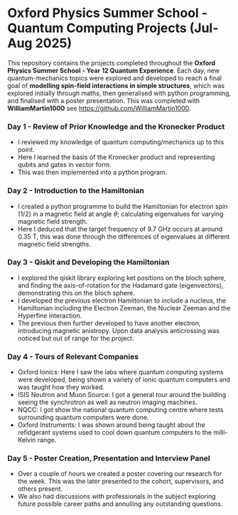 # Oxford Physics Summer School - Quantum Computing Projects (Jul-Aug 2025)

This repository contains the projects completed throughout the **Oxford Physics Summer School - Year 12 Quantum Experience**. Each day, new quantum-mechanics topics were explored and developed to reach a final goal of **modelling spin-field interactions in simple structures**, which was explored initially through maths, then generalised with python programming, and finalised with a poster presentation. This was completed with **WilliamMartin1000** see https://github.com/WilliamMartin1000.

### Day 1 - Review of Prior Knowledge and the Kronecker Product
- I reviewed my knowledge of quantum computing/mechanics up to this point.
- Here I learned the basis of the Kronecker product and representing qubits and gates in vector form.
- This was then implemented into a python program.

### Day 2 - Introduction to the Hamiltonian
- I created a python programme to build the Hamiltonian for electron spin (1/2) in a magnetic field at angle $\theta$; calculating eigenvalues for varying magnetic field strength.
- Here I deduced that the target frequency of 9.7 GHz occurs at around 0.35 T, this was done through the differences of eigenvalues at different magnetic field strengths.

### Day 3 - Qiskit and Developing the Hamiltonian
- I explored the qiskit library exploring ket positions on the bloch sphere, and finding the axis-of-rotation for the Hadamard gate (eigenvectors), demonstrating this on the bloch sphere.
- I developed the previous electron Hamiltonian to include a nucleus, the Hamiltonian including the Electron Zeeman, the Nuclear Zeeman and the Hyperfine interaction.
- The previous then further developed to have another electron, introducing magnetic anistropy. Upon data analysis anticrossing was noticed but out of range for the project.

### Day 4 - Tours of Relevant Companies
- Oxford Ionics: Here I saw the labs where quantum computing systems were developed, being shown a variety of ionic quantum computers and was taught how they worked.
- ISIS Neutron and Muon Source: I got a general tour around the building seeing the synchrotron as well as neutron imaging machines.
- NQCC: I got show the national quantum computing centre where tests surrounding quantum computers were done.
- Oxford Instruments: I was shown around being taught about the refidgerant systems used to cool down quantum computers to the milli-Kelvin range.

### Day 5 - Poster Creation, Presentation and Interview Panel
- Over a couple of hours we created a poster covering our research for the week. This was the later presented to the cohort, supervisors, and others present.
- We also had discussions with professionals in the subject exploring future possible career paths and annulling any outstanding questions.
